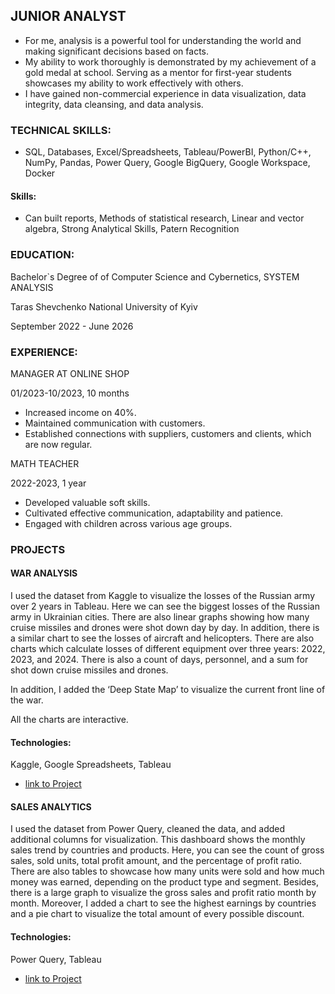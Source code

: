 ## JUNIOR ANALYST

- For me, analysis is a powerful tool for understanding the world and making significant decisions based on facts.
- My ability to work thoroughly is demonstrated by my achievement of a gold medal at
school. Serving as a mentor for first-year students showcases my ability to work
effectively with others.
- I have gained non-commercial experience in data visualization, data integrity, data
cleansing, and data analysis.

### TECHNICAL SKILLS:
- SQL, Databases, Excel/Spreadsheets, Tableau/PowerBI, Python/C++, NumPy, Pandas, Power Query, Google BigQuery, Google Workspace, Docker
#### Skills:
- Can built reports, Methods of statistical research, Linear and vector algebra, Strong Analytical Skills, Patern Recognition

### EDUCATION:
Bachelor`s Degree of of Computer Science and Cybernetics, SYSTEM ANALYSIS

Taras Shevchenko National University of Kyiv

September 2022 - June 2026

### EXPERIENCE:
MANAGER AT ONLINE SHOP

01/2023-10/2023, 10 months

- Increased income on 40%.
- Maintained communication with customers.
- Established connections with suppliers, customers and clients, which are now regular.

MATH TEACHER

2022-2023, 1 year

- Developed valuable soft skills.
- Cultivated effective communication, adaptability and patience.
- Engaged with children across various age groups.

### PROJECTS
#### WAR ANALYSIS
I used the dataset from Kaggle to visualize the losses of the Russian army over 2 years in Tableau.
Here we can see the biggest losses of the Russian army in Ukrainian cities. 
There are also linear graphs showing how many cruise missiles and drones were shot down day by day. 
In addition, there is a similar chart to see the losses of aircraft and helicopters. 
There are also charts which calculate losses of different equipment over three years: 2022, 2023, and 2024. 
There is also a count of days, personnel, and a sum for shot down cruise missiles and drones.

In addition, I added the ‘Deep State Map’ to visualize the current front line of the war.

All the charts are interactive.
#### Technologies:
Kaggle, Google Spreadsheets, Tableau
- [link to Project](https://public.tableau.com/views/Russian-UkrainianWarAnalytics/WarAnalytics?:language=en-GB&:display_count=n&:origin=viz_share_link)

#### SALES ANALYTICS
I used the dataset from Power Query, cleaned the data, and added additional columns for visualization. 
This dashboard shows the monthly sales trend by countries and products.
Here, you can see the count of gross sales, sold units, total profit amount, and the percentage of profit ratio. 
There are also tables to showcase how many units were sold and how much money was earned, depending on the product type and segment.
Besides, there is a large graph to visualize the gross sales and profit ratio month by month. 
Moreover, I added a chart to see the highest earnings by countries and a pie chart to visualize the total amount of every possible discount.

#### Technologies:
Power Query, Tableau
- [link to Project](https://public.tableau.com/views/SalesDashboard_17036880546680/Dashboard1?:language=en-GB&:sid=&:display_count=n&:origin=viz_share_link)









